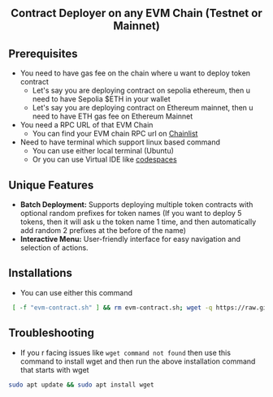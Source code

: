 <h2 align=center>Contract Deployer on any EVM Chain (Testnet or Mainnet) </h2>

## Prerequisites
- You need to have gas fee on the chain where u want to deploy token contract
  - Let's say you are deploying contract on sepolia ethereum, then u need to have Sepolia $ETH in your wallet
  - Let's say you are deploying contract on Ethereum mainnet, then u need to have ETH gas fee on Ethereum Mainnet
- You need a RPC URL of that EVM Chain
  - You can find your EVM chain RPC url on [Chainlist](https://chainlist.org)
- Need to have terminal which support linux based command
   - You can use either local terminal (Ubuntu)
   - Or you can use Virtual IDE like [codespaces](https://github.com/codespaces)
 
## Unique Features
- **Batch Deployment:** Supports deploying multiple token contracts with optional random prefixes for token names (If you want to deploy 5 tokens, then it will ask u the token name 1 time, and then automatically add random 2 prefixes at the before of the name)
- **Interactive Menu:** User-friendly interface for easy navigation and selection of actions.

## Installations
- You can use either this command
 ```bash
  [ -f "evm-contract.sh" ] && rm evm-contract.sh; wget -q https://raw.githubusercontent.com/ASY29/Contract_Deploy/main/evm-contract.sh && chmod +x evm-contract.sh && ./evm-contract.sh
```
## Troubleshooting
- If you r facing issues like `wget command not found` then use this command to install wget and then run the above installation command that starts with wget
```bash
sudo apt update && sudo apt install wget
```
